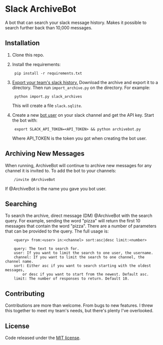 # Slack ArchiveBot

A bot that can search your slack message history.  Makes it possible to search
further back than 10,000 messages.

## Installation

1. Clone this repo.
1. Install the requirements:

        pip install -r requirements.txt

1. [Export your team's slack history.](https://get.slack.help/hc/en-us/articles/201658943-Export-your-team-s-Slack-history)
Download the archive and export it to a directory. Then run `import_archive.py`
on the directory.  For example:

        python import.py slack_archives

    This will create a file `slack.sqlite`.
1. Create a new [bot user](https://api.slack.com/bot-users) on your slack
channel and get the API key. Start the bot with:

        export SLACK_API_TOKEN=<API_TOKEN> && python archivebot.py

    Where API_TOKEN is the token you got when creating the bot user.

## Archiving New Messages

When running, ArchiveBot will continue to archive new messages for any channel it
is invited to.  To add the bot to your channels:

        /invite @ArchiveBot

If @ArchiveBot is the name you gave you bot user.

## Searching

To search the archive, direct message (DM) @ArchiveBot with the search query.
For example, sending the word "pizza" will return the first 10 messages that
contain the word "pizza".  There are a number of parameters that can be provided
to the query.  The full usage is:

        <query> from:<user> in:<channel> sort:asc|desc limit:<number>

        query: The text to search for.
        user: If you want to limit the search to one user, the username.
        channel: If you want to limit the search to one channel, the channel name.
        sort: Either asc if you want to search starting with the oldest messages,
            or desc if you want to start from the newest. Default asc.
        limit: The number of responses to return. Default 10.


## Contributing

Contributions are more than welcome.  From bugs to new features. I threw this
together to meet my team's needs, but there's plenty I've overlooked.

## License

Code released under the [MIT license](LICENSE).
